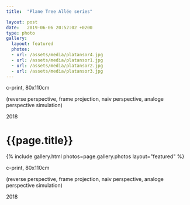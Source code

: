 ```yaml
---
title:  "Plane Tree Allée series"

layout: post
date:   2019-06-06 20:52:02 +0200
type: photo
gallery:
  layout: featured
  photos:
  - url: /assets/media/platansor4.jpg
  - url: /assets/media/platansor1.jpg
  - url: /assets/media/platansor2.jpg
  - url: /assets/media/platansor3.jpg
---
```


c-print, 80x110cm

(reverse perspective, frame projection, naiv perspective, analoge perspective simulation)

2018

<!-- more -->

# {{page.title}}

{% include gallery.html photos=page.gallery.photos layout="featured" %}

c-print, 80x110cm

(reverse perspective, frame projection, naiv perspective, analoge perspective simulation)

2018

